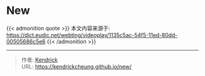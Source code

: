 # New


{{< admonition quote >}}
本文内容来源于: https://dict.eudic.net/webting/videoplay/1135c5ac-54f5-11ed-80dd-00505686c5e6
{{< /admonition >}}

---

> 作者: [Kendrick](https://kendrickcheung.github.io/)  
> URL: https://kendrickcheung.github.io/new/  

